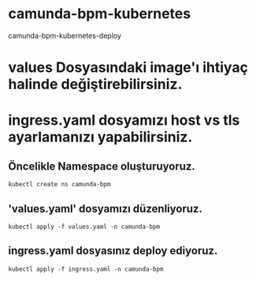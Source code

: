 # camunda-bpm-kubernetes
camunda-bpm-kubernetes-deploy

# values Dosyasındaki image'ı ihtiyaç halinde değiştirebilirsiniz.
# ingress.yaml dosyamızı host vs tls ayarlamanızı yapabilirsiniz.

## Öncelikle Namespace oluşturuyoruz.
```
kubectl create ns camunda-bpm
```
## 'values.yaml' dosyamızı düzenliyoruz.

```
kubectl apply -f values.yaml -n camunda-bpm
```
## ingress.yaml dosyasınız deploy ediyoruz.

```
kubectl apply -f ingress.yaml -n camunda-bpm
```
